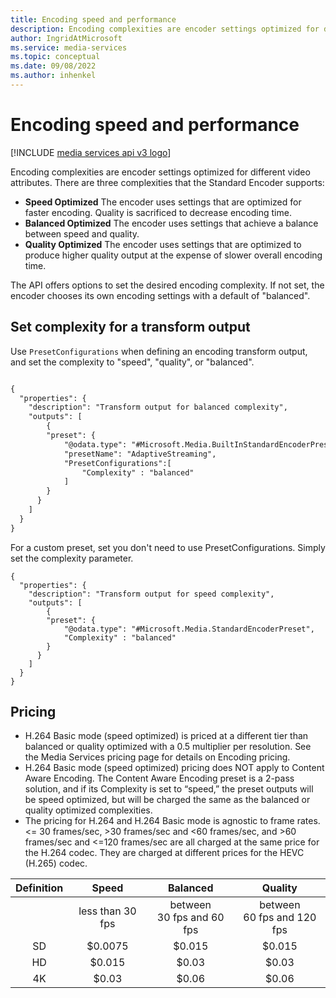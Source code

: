 ```yaml
---
title: Encoding speed and performance
description: Encoding complexities are encoder settings optimized for different video attributes. There are three complexities that the Standard Encoder supports Speed Optimized - The encoder uses settings that are optimized for faster encoding. Quality is sacrificed to decrease encoding time. Balanced Optimized - The encoder uses settings that achieve a balance between speed and quality and Quality Optimized -The encoder uses settings that are optimized to produce higher quality output at the expense of slower overall encoding time.
author: IngridAtMicrosoft
ms.service: media-services
ms.topic: conceptual
ms.date: 09/08/2022
ms.author: inhenkel
---
```


# Encoding speed and performance

[!INCLUDE [media services api v3 logo](./includes/v3-hr.md)]

Encoding complexities are encoder settings optimized for different video attributes. There are three complexities that the Standard Encoder supports:

- **Speed Optimized** The encoder uses settings that are optimized for faster encoding. Quality is sacrificed to decrease encoding time.
- **Balanced Optimized** The encoder uses settings that achieve a balance between speed and quality.
- **Quality Optimized** The encoder uses settings that are optimized to produce higher quality output at the expense of slower overall encoding time.

The API offers options to set the desired encoding complexity. If not set, the encoder chooses its own encoding settings with a default of "balanced".

## Set complexity for a transform output

Use `PresetConfigurations` when defining an encoding transform output, and set the complexity to "speed", "quality", or "balanced".

```rest

{
  "properties": {
    "description": "Transform output for balanced complexity",
    "outputs": [
        {
        "preset": {
            "@odata.type": "#Microsoft.Media.BuiltInStandardEncoderPreset",
            "presetName": "AdaptiveStreaming",
            "PresetConfigurations":[
                "Complexity" : "balanced"
            ]
        }
      }
    ]
  }
}
```

For a custom preset, set you don't need to use PresetConfigurations.  Simply set the complexity parameter.

```
{
  "properties": {
    "description": "Transform output for speed complexity",
    "outputs": [
        {
        "preset": {
            "@odata.type": "#Microsoft.Media.StandardEncoderPreset",
            "Complexity" : "balanced"
        }
      }
    ]
  }
}
```

## Pricing

- H.264 Basic mode (speed optimized) is priced at a different tier than balanced or quality optimized with a 0.5 multiplier per resolution. See the Media Services pricing page for details on Encoding pricing.
- H.264 Basic mode (speed optimized) pricing does NOT apply to Content Aware Encoding. The Content Aware Encoding preset is a 2-pass solution, and if its Complexity is set to “speed,” the preset outputs will be speed optimized, but will be charged the same as the balanced or quality optimized complexities.
- The pricing for H.264 and H.264 Basic mode is agnostic to frame rates. <= 30 frames/sec, >30 frames/sec and <60 frames/sec, and >60 frames/sec and <=120 frames/sec are all charged at the same price for the H.264 codec. They are charged at different prices for the HEVC (H.265) codec.

| **Definition** | **Speed**         | **Balanced**              | **Quality**                |
| :------------: | :---------------: | :-----------------------: | :------------------------: |
|                | less than 30 fps  | between<br/>30 fps and 60 fps | between<br/>60 fps and 120 fps |
| SD             | $0.0075           | $0.015                    | $0.015                     |
| HD             | $0.015            | $0.03                     | $0.03                      |
| 4K             | $0.03             | $0.06                     | $0.06                      |
